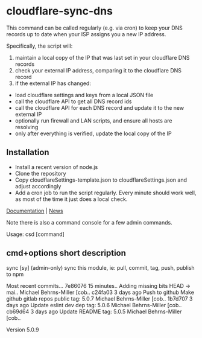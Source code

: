 # cloudflare-sync-dns

This command can be called regularly (e.g. via cron) to keep your DNS records up to date when your ISP assigns you a new IP address.

Specifically, the script will:

1) maintain a local copy of the IP that was last set in your cloudflare DNS records
2) check your external IP address, comparing it to the cloudflare DNS record
3) if the external IP has changed:
* load cloudflare settings and keys from a local JSON file
* call the cloudflare API to get all DNS record ids
* call the cloudflare API for each DNS record and update it to the new external IP
* optionally run firewall and LAN scripts, and ensure all hosts are resolving 
* only after everything is verified, update the local copy of the IP

## Installation
* Install a recent version of node.js
* Clone the repository
* Copy cloudflareSettings-template.json to cloudflareSettings.json and adjust accordingly
* Add a cron job to run the script regularly.  Every minute should work well, as most of the time it just does a local check.

[Documentation](https://bitpost.com/wiki/Cloudflare-sync-dns) | [News](https://bitpost.com/news)

Note there is also a command console for a few admin commands.

Usage: csd [command]

  cmd+options           short description
  ---------------------------------------
  sync                  [sy]  (admin-only) sync this module, ie: pull, commit, tag, push, publish to npm



Most recent commits...
  7e86076 15 minutes.. Adding missing bits                                   HEAD -> mai.. Michael Behrns-Miller [cob..
  c24fa03   3 days ago Push to github Make github gitlab repos public           tag: 5.0.7 Michael Behrns-Miller [cob..
  1b7d707   3 days ago Update eslint dev dep                                    tag: 5.0.6 Michael Behrns-Miller [cob..
  cb69d64   3 days ago Update README                                            tag: 5.0.5 Michael Behrns-Miller [cob..

Version 5.0.9
